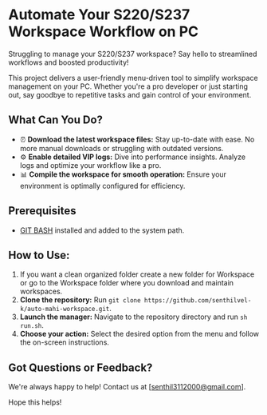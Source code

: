 # Automate Your S220/S237 Workspace Workflow on PC

Struggling to manage your S220/S237 workspace? Say hello to streamlined workflows and boosted productivity!

This project delivers a user-friendly menu-driven tool to simplify workspace management on your PC. Whether you're a pro developer or just starting out, say goodbye to repetitive tasks and gain control of your environment.

## What Can You Do?

- ⏰ **Download the latest workspace files:** Stay up-to-date with ease. No more manual downloads or struggling with outdated versions.
- ⚙️ **Enable detailed VIP logs:** Dive into performance insights. Analyze logs and optimize your workflow like a pro.
- 📊 **Compile the workspace for smooth operation:** Ensure your environment is optimally configured for efficiency.

## Prerequisites

- [GIT BASH](https://gitforwindows.org/) installed and added to the system path.

## How to Use:
1. If you want a clean organized folder create a new folder for Workspace or go to the Workspace folder where you download and maintain workspaces.
1. **Clone the repository:** Run `git clone https://github.com/senthilvel-k/auto-mahi-workspace.git`.
4. **Launch the manager:** Navigate to the repository directory and run `sh run.sh`.
5. **Choose your action:** Select the desired option from the menu and follow the on-screen instructions.


## Got Questions or Feedback?

We're always happy to help! Contact us at [senthil3112000@gmail.com].



Hope this helps! 
